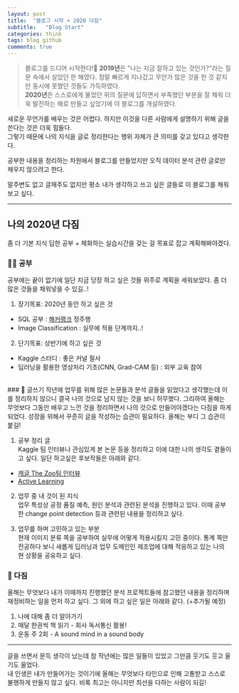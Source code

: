 ```yaml
---
layout: post
title:  "블로그 시작 + 2020 다짐"
subtitle:   "Blog Start"
categories: think
tags: blog github 
comments: true
---
```


> 블로그를 드디어 시작한다!🎉
**2019년**은 "나는 지금 잘하고 있는 것인가?"라는 질문 속에서 살았던 한 해였다. 정말 빠르게 지나갔고 무언가 많은 것을 한 것 같지만 동시에 못했던 것들도 가득하였다.  <br>
**2020년**은 스스로에게 물었던 위의 질문에 답하면서 부족했던 부분을 잘 채워 더욱 발전하는 해로 만들고 싶었기에 이 블로그를 개설하였다.   

새로운 무언가를 배우는 것은 어렵다. 하지만 이것을 다른 사람에게 설명하기 위해 글을 쓴다는 것은 더욱 힘들다.  <br>
그렇기 때문에 나의 지식을 글로 정리한다는 행위 자체가 큰 의미를 갖고 있다고 생각한다.

공부한 내용을 정리하는 차원에서 블로그를 만들었지만 오직 데이터 분석 관련 글로만 채우지 않으려고 한다.

말주변도 없고 글재주도 없지만 평소 내가 생각하고 쓰고 싶은 글들로 이 블로그를 채워보고 싶다.

--------------------------------------------------------------
## 나의 2020년 다짐

좀 더 기본 지식 딥한 공부 + 체화하는 실습시간을 갖는 걸 목표로 잡고 계획해봐야겠다.

### 🖖🏻 공부
공부에는 끝이 없기에 일단 지금 당장 하고 싶은 것들 위주로 계획을 세워보았다. 좀 더 많은 것들을 채워넣을 수 있길..!

1. 장기목표: 2020년 동안 하고 싶은 것
  * SQL 공부 : [해커랭크](https://www.hackerrank.com/domains/sql) 정주행
  * Image Classification : 실무에 적용 단계까지..!
  
2. 단기목표: 상반기에 하고 싶은 것
  * Kaggle 스터디 : 좋은 커널 필사
  * 딥러닝을 활용한 영상처리 기초(CNN, Grad-CAM 등) : 외부 교육 참여
<br>
### 🔖 글쓰기
작년에 업무를 위해 많은 논문들과 분석 글들을 읽었다고 생각했는데 이를 정리하지 않으니 결국 나의 것으로 남지 않는 것을 보니 허무했다.
그리하여 올해는 무엇보다 그동안 배우고 느낀 것을 정리하면서 나의 것으로 만들어야겠다는 다짐을 하게 되었다.
성장을 위해서 꾸준히 글을 작성하는 습관이 필요하다. 올해는 부디 그 습관이 붙길!

1. 공부 정리 글 <br>
Kaggle 팀 인터뷰나 관심있게 본 논문 등을 정리하고 이에 대한 나의 생각도 곁들이고 싶다. 일단 하고싶은 후보작들은 아래와 같다.
  * [캐글 The Zoo팀 인터뷰](https://medium.com/kaggle-blog/from-football-newbies-to-nfl-data-champions-a-winners-interview-with-the-zoo-391793168714)
  * [Active Learning](https://towardsdatascience.com/active-learning-on-mnist-saving-on-labeling-f3971994c7ba)
  
2. 업무 중 내 것이 된 지식 <br>
업무 특성상 공정 품질 예측, 원인 분석과 관련된 분석을 진행하고 있다. 이때 공부한 change point detection 등과 관련된 내용을 정리하고 싶다.

3. 업무를 하며 고민하고 있는 부분 <br>
현재 이미지 분류 쪽을 공부하여 실무에 어떻게 적용시킬지 고민 중이다. 통계 쪽만 전공하다 보니 새롭게 딥러닝과 업무 도메인인 제조업에 대해 적응하고 있는 나의 현 상황을 공유하고 싶다.


### 👣 다짐
올해는 무엇보다 내가 이때까지 진행했던 분석 프로젝트들에 참고했던 내용을 정리하며 재정비하는 일을 먼저 하고 싶다.
그 외에 하고 싶은 일은 아래와 같다. (+추가될 예정)
1. 나에 대해 좀 더 알아가기
2. 매달 한권씩 책 읽기 - 회사 독서통신 활용!
3. 운동 주 2회 - A sound mind in a sound body

--------------------------------------------------------------

글을 쓰면서 문득 생각이 났는데 참 작년에는 많은 일들이 있었고 그만큼 웃기도 웃고 울기도 울었다. <br>
내 인생은 내가 만들어가는 것이기에 올해는 무엇보다 타인으로 인해 고통받고 스스로 불행하게 만들지 않고 싶다. 비록 최고는 아니지만 최선을 다하는 사람이 되길! 
